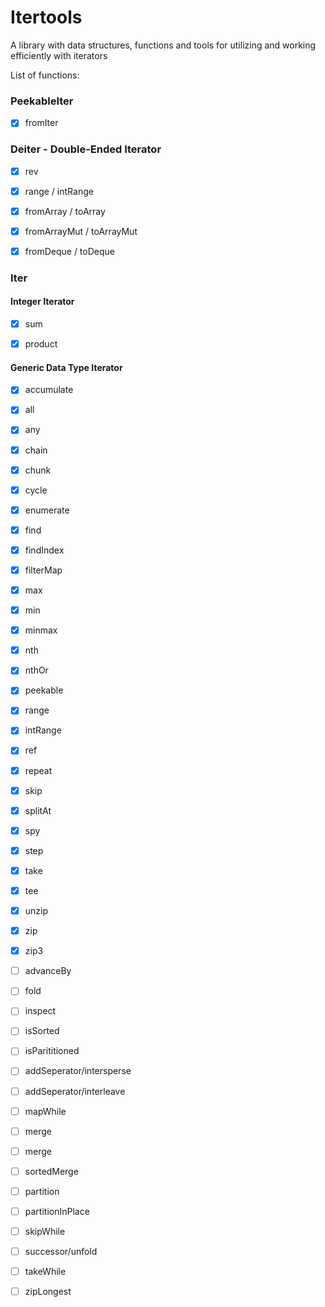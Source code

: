 # Itertools

A library with data structures, functions and tools for utilizing and working efficiently with iterators

List of functions:

### PeekableIter

- [x] fromIter
  
### Deiter - Double-Ended Iterator

- [x] rev

- [x] range / intRange

- [x] fromArray / toArray

- [x] fromArrayMut / toArrayMut

- [x] fromDeque / toDeque

### Iter

#### Integer Iterator

- [x] sum

- [x] product

#### Generic Data Type Iterator

- [x] accumulate

- [x] all

- [x] any

- [x] chain

- [x] chunk

- [x] cycle

- [x] enumerate

- [x] find

- [x] findIndex

- [x] filterMap

- [x] max

- [x] min

- [x] minmax

- [x] nth

- [x] nthOr

- [x] peekable

- [x] range

- [x] intRange

- [x] ref

- [x] repeat

- [x] skip

- [x] splitAt

- [x] spy

- [x] step

- [x] take

- [x] tee

- [x] unzip

- [x] zip

- [x] zip3

- [ ] advanceBy

- [ ] fold

- [ ] inspect

- [ ] isSorted

- [ ] isParititioned

- [ ] addSeperator/intersperse

- [ ] addSeperator/interleave

- [ ] mapWhile

- [ ] merge

- [ ] merge

- [ ] sortedMerge

- [ ] partition

- [ ] partitionInPlace

- [ ] skipWhile

- [ ] successor/unfold

- [ ] takeWhile

- [ ] zipLongest
